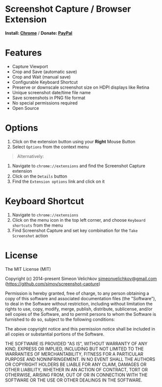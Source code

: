 
# Screenshot Capture / Browser Extension


**Install: [Chrome]** / **Donate: [PayPal]**


# Features

- Capture Viewport
- Crop and Save (automatic save)
- Crop and Wait (manual save)
- Configurable Keyboard Shortcut
- Preserve or downscale screenshot size on HDPI displays like Retina
- Unique screenshot date/time file name
- Save screenshots in PNG file format
- No special permissions required
- Open Source


# Options

1. Click on the extension button using your **Right** Mouse Button
2. Select `Options` from the context menu

> Alternatively:

1. Navigate to `chrome://extensions` and find the Screenshot Capture extension
2. Click on the `Details` button
3. Find the `Extension options` link and click on it


# Keyboard Shortcut

1. Navigate to `chrome://extensions`
2. Click on the menu icon in the top left corner, and choose `Keyboard shortcuts` from the menu
3. Find Screenshot Capture and set key combination for the `Take Screenshot` action


# License

The MIT License (MIT)

Copyright (c) 2014-present Simeon Velichkov <simeonvelichkov@gmail.com> (https://github.com/simov/screenshot-capture)

Permission is hereby granted, free of charge, to any person obtaining a copy
of this software and associated documentation files (the "Software"), to deal
in the Software without restriction, including without limitation the rights
to use, copy, modify, merge, publish, distribute, sublicense, and/or sell
copies of the Software, and to permit persons to whom the Software is
furnished to do so, subject to the following conditions:

The above copyright notice and this permission notice shall be included in all
copies or substantial portions of the Software.

THE SOFTWARE IS PROVIDED "AS IS", WITHOUT WARRANTY OF ANY KIND, EXPRESS OR
IMPLIED, INCLUDING BUT NOT LIMITED TO THE WARRANTIES OF MERCHANTABILITY,
FITNESS FOR A PARTICULAR PURPOSE AND NONINFRINGEMENT. IN NO EVENT SHALL THE
AUTHORS OR COPYRIGHT HOLDERS BE LIABLE FOR ANY CLAIM, DAMAGES OR OTHER
LIABILITY, WHETHER IN AN ACTION OF CONTRACT, TORT OR OTHERWISE, ARISING FROM,
OUT OF OR IN CONNECTION WITH THE SOFTWARE OR THE USE OR OTHER DEALINGS IN THE
SOFTWARE.


  [chrome]: https://chrome.google.com/webstore/detail/screenshot-capture/giabbpobpebjfegnpcclkocepcgockkc
  [paypal]: https://www.paypal.me/simeonvelichkov
